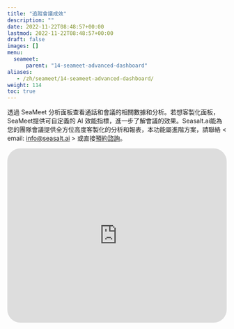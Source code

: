 ```yaml
---
title: "追蹤會議成效"
description: ""
date: 2022-11-22T08:48:57+00:00
lastmod: 2022-11-22T08:48:57+00:00
draft: false
images: []
menu:
  seameet:
      parent: "14-seameet-advanced-dashboard"
aliases:
   - /zh/seameet/14-seameet-advanced-dashboard/
weight: 114
toc: true
---
```


透過 SeaMeet 分析面板查看通話和會議的相關數據和分析。若想客製化面板，SeaMeet提供可自定義的 AI 效能指標，進一步了解會議的效果。Seasalt.ai能為您的團隊會議提供全方位高度客製化的分析和報表，本功能屬進階方案，請聯絡 < email: info@seasalt.ai > 或直接[預約諮詢](https://meetings.hubspot.com/seasalt-ai/seasalt-meeting)。

<iframe width="100%" height="400" src="https://www.youtube.com/embed/QdA7l8F6LBk" title="YouTube video player" frameborder="0" allow="accelerometer; autoplay; clipboard-write; encrypted-media; gyroscope; picture-in-picture" allowfullscreen style="border-radius: 30px;"></iframe>

